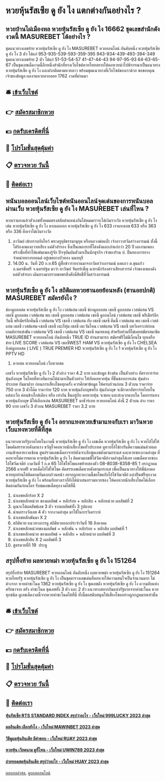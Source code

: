 # หวยหุ้นรัสเซีย ดู ยัง ไง แตกต่างกันอย่างไร ?
## หวยบ้านไผ่เมืองพล หวยหุ้นรัสเซีย ดู ยัง ไง 16662 ชุดเลขสำนักดังงวดนี้ MASUREBET ได้อย่างไร ?
ชุดแนวทางเลขท้าย หวยหุ้นรัสเซีย ดู ยัง ไง MASUREBET หวยออนไลน์ อันดับหนึ่ง หวยหุ้นรัสเซีย ดู ยัง ไง 3 ตัว ได้แก่
953-935-539-593-359-395
943-934-439-493-394-349
ชุดแนวทางเลขท้าย 2 ตัว ได้แก่
51-53-54-57
41-47-44-43
94-97-95-93
64-63-65-67
เป็นชุดเลขเด็ดงวดนี้อีกหนึ่งสำนักที่ทางเว็บไซต์หวยไทยอยากให้คอหวยนำไปพิจารณาเป็นแนวทาง หวยหุ้นรัสเซีย ดู ยัง ไง และฝากติดตามหวยลาว พร้อมชุดแนวทางที่เว็บไซต์ของเราด้วย
ขอขอบคุณเจ้าของข้อมูล
ผลงานหวยลาภลอย 1762 งวดที่ผ่านมา


## 🛎 [เข้าเว็บไซต์](https://bit.ly/3BG5bNw)
## 👉 [สมัครสมาชิกหวย](https://bit.ly/3BG5bNw)
## 💵 [กดรับเครดิตที่นี่](https://bit.ly/3C3mvgS)
## 👑 [โปรโมชั่นสุดคุ้มค่า](https://bit.ly/3C3mvgS)
## 📋 [ตรวจหวย วันนี้](https://bit.ly/3C3mvgS)
## 📱 [ติดต่อเรา](https://bit.ly/3C3mvgS)

## พนันบอลออนไลน์เว็บไซต์พนันออนไลน์จุดเด่นของการพนันบอลผ่านเว็บ หวยหุ้นรัสเซีย ดู ยัง ไง MASUREBET เล่นที่ไหน ?
หากเราแทงแล้วตัวเลขทั้งหมดตรงสลับตำแหน่งกันได้หมดเราจะได้เงินรางวัล หวยหุ้นรัสเซีย ดู ยัง ไง เช่น หวยหุ้นรัสเซีย ดู ยัง ไง หากผลออก หวยหุ้นรัสเซีย ดู ยัง ไง 633 เราแทงเลข 633 หรือ 363 หรือ 336 คือเราได้เงินรางวัล
1. ลาวัณย์ เข้ากราบกับไหว้ พระครูยุติธรรมานุยุต หรือหลวงพ่อแป๊ะ เจ้าอาวาสวัดสว่างอารมณ์ ทั้งนี้ได้ร้องเพลงถวายเสียง แค่ตัวสำรอง ซึ่งเป็นเพลงรกที่โด่งดังและเก่าแก่กว่า 20 ปี ผลงานเพลงสร้างชื่อที่ทำให้แฟนเพลงรู้จัก ปัจจุบันผันตัวมาเป็นนักธุรกิจ เจ้าของร้าน ป. ปิ่นทองการยาง จำหน่ายยางรถยนต์ อยู่เขตบางบัวทอง นนทบุรี
2. 14.00 น. วันที่ 20 ก.ย.65 ผู้สื่อข่าวรายงานมาจากวัดสว่างอารมณ์ แคแถว ต.ขุนแก้ว อ.นครชัยศรี จ.นครปฐม มาว่า ลาวัณย์ จันทร์เพ็ญ ฉายานักร้องสาวเสียงสวรรค์ เจ้าของเพลงดัง แค่ตัวสำรอง เดินทางมากราบขอพรสิ่งศักดิ์สิทธิ์ที่วัดสว่างอารมณ์

## หวยหุ้นรัสเซีย ดู ยัง ไง สถิติผลหวยฮานอยย้อนหลัง (ฮานอยปกติ) MASUREBET สมัครยังไง ?
ช่องดูบอลสด หวยหุ้นรัสเซีย ดู ยัง ไง เวสต์แฮม เชลซี ช่องดูบอลสด เชลซี ดูบอลสด เวสต์แฮม VS เชลซี ดูบอลสด เวสต์แฮม พบ เชลซี ดูบอลสด เวสต์แฮม เชลซี ดูออนไลน์ เวสต์แฮม เชลซี พรีเมียร์ลีกวันนี้ พรีเมียร์ลีกคืนนี้ เวสต์แฮม VS เชลซี เวสต์แฮม กับ เชลซี เชลซี คืนนี้ เวสต์แฮม พบ เชลซี เวสต์แฮม เชลซี เวสต์แฮม-เชลซี เชลซี เตะกี่ทุ่ม เชลซี เตะวันไหน
เวสต์แฮม VS เชลซี
บทวิเคราะห์ก่อนเกมส์การแข่งขัน เวสต์แฮม VS เชลซี
เวสต์แฮม VS เชลซี
หมายเหตุ สำหรับท่านที่ไม่เคยสมัครสมาชิค MASUREBET หวยออนไลน์ อันดับหนึ่ง TRUE ID ท่านสามารถ สมัครฟรีไม่มีเงื่อนไข ทุกเครือข่าย
LIVE SCORE เวสต์แฮม VS เชลซีWEST HAM VS หวยหุ้นรัสเซีย ดู ยัง ไง CHELSEA
ลิงค์ดูบอลสด ( LIVE )
TRUE PREMIER HD หวยหุ้นรัสเซีย ดู ยัง ไง 1
 หวยหุ้นรัสเซีย ดู ยัง ไง PPTV HD 
1. หวยสด หวยออนไลน์ เว็บหวยสด

เลขวิ่ง หวยหุ้นรัสเซีย ดู ยัง ไง 2 ตัวล่าง ราคา 4.2 บาท
และข้อมูล ข้างต้น เป็นตัวอย่าง อัตราการจ่ายหุ้นอังกฤษ ในไทยที่ทางทีมงานได้นำมาเป็นตัวอย่าง ให้กับคอหวยหุ้น ที่ชื่นชอบการเล่น หุ้นต่างประเทศ กันมาฝาก ก่อนการเสี่ยงโชคทุกครั้ง ควรศึกษาข้อมูล ให้ครบถ้วนก่อน
3 ตัวบน ราคาจ่าย 750 บาท
3 ตัวโต๊ด ราคาจ่าย 120 บาท
หวยหุ้นอังกฤษหรือ หุ้นอังกฤษ จะมีราคาอัตราจ่ายไทยในแต่ละเว็บ ค่อนข้างใกล้เคียง หรือ เท่ากัน ขึ้นอยู่กับ คอหวยหุ้น จะชอบ และสะดวกแบบใด โดยการแทงหวยหุ้นอังกฤษ มีให้เลือกเล่น MASUREBET มาชัวร์เบท หวยออนไลน์ ดังนี้
2 ตัวบน ล่าง ราคา 90 บาท
เลขวิ่ง 3 ตัวบน MASUREBET ราคา 3.2 บาท

## หวยหุ้นรัสเซีย ดู ยัง ไง อยากแทงหวยเข้ามาแทงกับเรา มาวินหวย เว็บแทงหวยที่ดีที่สุด
แนวทางหวยรัฐบาลไทยในงวดนี้ หวยหุ้นรัสเซีย ดู ยัง ไง เลขเด็ด หวยหุ้นรัสเซีย ดู ยัง ไง หวยไอ้ไข่ให้โชคคัดสรรหวยดังมาแรง ขวัญใจคอหวยนักเสี่ยงโชคทั่วประเทศ ดูหวยไอ้ไข่การันตีความแม่นด้วยผลงานเข้าหลายงวดซ้อน ศูนย์รวมเลขเด็ดอาจารย์ดังเจาะลึกชุดเลขดังตามกระแส และหวยซองงวดล่าสุด ที่คอหวยไม่ควรพลาด หวยหุ้นรัสเซีย ดู ยัง ไง ติดตามเลขพี่ไข่วัดเจดีย์งวดล่าสุดได้เลย
เลขเด็ดหวยซองไอ้ไข่วัดเจดีย์ งวดวันที่ 1 ก.ค 65
ไอ้ไข่ให้โชคเลขท้ายสองตัว
08-8038-8358-85
1 กรกฏาคม 2566
แจกฟรี หวยเด็ดไอ้ไข่ให้โชค คัดสรรเลขเด็ดหวยดังตามกระแส เพื่อเป็นแนวทางให้พี่น้องคอหวยทุกท่านได้ติดตามกันแบบถ้วนหน้า อยากถูกหวยงวดนี้ขอโชคกับไอ้ไข่วัดเจดีย์ แบ่งปันฟรีทุกงวด หวยหุ้นรัสเซีย ดู ยัง ไง พร้อมกับทางเราก็ยังได้นำเสนอรวมหวยซอง ให้คอหวยนักเสี่ยงโชคได้เลือกติดตามกันก่อนใคร รับชมเลขเด็ดทุกงวดได้ที่นี่
1. นำเลขหลักร้อย X 2
2. นำเลขหลักหน่วย ของผลลัพธ์ + หลักร้อย + หลักสิบ + หลักหน่วย ผลลัพธ์ที่ 2
3. คุณจะได้ผลลัพธ์เลข 3 ตัว จากผลลัพธ์ทั้ง 3 รูปแบบ
4. นำผลรางวัลเลข 4 ตัว จากงวดล่าสุด มาใช้ในการวิเคราะห์
5. นำเลขหลักพันมา X 2
6. สถิติหวย แนวทางการดู สถิติหวยออกประจำวันที่ 16 สิงหาคม
7. นำเลขหลักหน่วยของผลลัพธ์ + หลักพัน + หลักร้อย + หลักสิบ ผลลัพธ์ที่ 1
8. นำเลขหลักหน่วย ของผลลัพธ์ + หลักสิบ + หลักหน่วย ผลลัพธ์ที่ 3
9. นำเลขหลักสิบ X 2 ผลลัพธ์ที่ 3
10. สูตรหวยยี่กี 19  ประตู

## สรุปทิ้งท้าย ผลหวยพม่า หวยหุ้นรัสเซีย ดู ยัง ไง 151264
สรุปทิ้งท้าย MASUREBET หวยออนไลน์ อันดับหนึ่ง ผลหวยพม่า หวยหุ้นรัสเซีย ดู ยัง ไง 151264 หวยไทยรัฐ หวยหุ้นรัสเซีย ดู ยัง ไง เป็นชุดตารางเลขเด่นที่คอหวยให้ความสนใจเป็นจำนวนมาก ไม่ต่างจาก หวยคำชะโนด 1362 หวยหุ้นรัสเซีย ดู ยัง ไง ชุดเลขดัง หวยหุ้นรัสเซีย ดู ยัง ไง ความลับแห่งศรัทธาจาก ตรัง คำชะโนด ชุดเลขทั้ง 3 ตัว และ 2 ตัว แนวทางสลากกินแบ่งรัฐบาลจากคำชะโนด หวยทุกชนิด ดูเลขเด็ดงวดนี้จากหวยคำชะโนดได้ที่นี่ ทั้งนี้ขอสนับสนุนให้เสี่ยงโชคอย่างถูกกฎหมายเท่านั้น

## 🛎 [เข้าเว็บไซต์](https://bit.ly/3BG5bNw)
## 👉 [สมัครสมาชิกหวย](https://bit.ly/3BG5bNw)
## 💵 [กดรับเครดิตที่นี่](https://bit.ly/3C3mvgS)
## 👑 [โปรโมชั่นสุดคุ้มค่า](https://bit.ly/3C3mvgS)
## 📋 [ตรวจหวย วันนี้](https://bit.ly/3C3mvgS)
## 📱 [ติดต่อเรา](https://bit.ly/3C3mvgS)

#### [หุ้นรัสเซีย RTS STANDARD INDEX สรุปว่าอะไร - เว็บใหม่ 999LUCKY 2023 ล่าสุด](https://atom.io/themes/หุ้นรัสเซีย%20rts%20standard%20index%20สรุปว่าอะไร%20-%20เว็บใหม่%20999lucky%202023%20ล่าสุด)
#### [ผลอินเดีย เลือกยังไง - เว็บใหม่ MAWINBET 2023 ล่าสุด](https://atom.io/themes/ผลอินเดีย%20เลือกยังไง%20-%20เว็บใหม่%20mawinbet%202023%20ล่าสุด)
#### [วิธีดูผลหุ้นอินเดีย มีคำตอบ - เว็บใหม่ RUAY 2023 ล่าสุด](https://atom.io/themes/วิธีดูผลหุ้นอินเดีย%20มีคำตอบ%20-%20เว็บใหม่%20ruay%202023%20ล่าสุด)
#### [หวยหุ้น เวียดนาม ดูที่ไหน - เว็บใหม่ UWIN789 2023 ล่าสุด](https://atom.io/themes/หวยหุ้น%20เวียดนาม%20ดูที่ไหน%20-%20เว็บใหม่%20uwin789%202023%20ล่าสุด)
#### [ถ่ายทอดสดหุ้นอินเดีย สรุปว่าอะไร - เว็บใหม่ HUAY 2023 ล่าสุด](https://atom.io/themes/ถ่ายทอดสดหุ้นอินเดีย%20สรุปว่าอะไร%20-%20เว็บใหม่%20huay%202023%20ล่าสุด)

[ผลบอลล่าสุด](https://siamsport.tv "ผลบอลล่าสุด"), [ดูบอลออนไลน์](https://siamsport.tv/ดูบอลสด "ดูบอลออนไลน์")